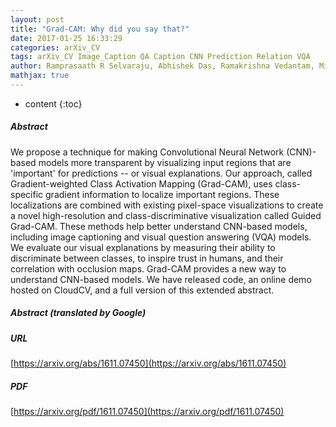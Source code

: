 ```yaml
---
layout: post
title: "Grad-CAM: Why did you say that?"
date: 2017-01-25 16:33:29
categories: arXiv_CV
tags: arXiv_CV Image_Caption QA Caption CNN Prediction Relation VQA
author: Ramprasaath R Selvaraju, Abhishek Das, Ramakrishna Vedantam, Michael Cogswell, Devi Parikh, Dhruv Batra
mathjax: true
---
```


* content
{:toc}

##### Abstract
We propose a technique for making Convolutional Neural Network (CNN)-based models more transparent by visualizing input regions that are 'important' for predictions -- or visual explanations. Our approach, called Gradient-weighted Class Activation Mapping (Grad-CAM), uses class-specific gradient information to localize important regions. These localizations are combined with existing pixel-space visualizations to create a novel high-resolution and class-discriminative visualization called Guided Grad-CAM. These methods help better understand CNN-based models, including image captioning and visual question answering (VQA) models. We evaluate our visual explanations by measuring their ability to discriminate between classes, to inspire trust in humans, and their correlation with occlusion maps. Grad-CAM provides a new way to understand CNN-based models. We have released code, an online demo hosted on CloudCV, and a full version of this extended abstract.

##### Abstract (translated by Google)


##### URL
[https://arxiv.org/abs/1611.07450](https://arxiv.org/abs/1611.07450)

##### PDF
[https://arxiv.org/pdf/1611.07450](https://arxiv.org/pdf/1611.07450)

